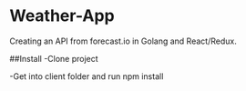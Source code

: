 # Weather-App


Creating an API from forecast.io in Golang and React/Redux.


##Install
-Clone project

-Get into client folder and run npm install
